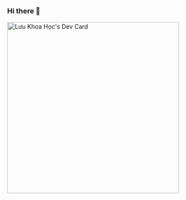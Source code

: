 ### Hi there 👋
<a href="https://app.daily.dev/hoclk"><img src="https://api.daily.dev/devcards/166a59dff1b94cc4a71b5c620322b959.png?r=vbd" width="400" alt="Lưu Khoa Học's Dev Card"/></a>
<!--
**LuuKhoaHoc/LuuKhoaHoc** is a ✨ _special_ ✨ repository because its `README.md` (this file) appears on your GitHub profile.

Here are some ideas to get you started:

- 🔭 I’m currently working on ...
- 🌱 I’m currently learning ...
- 👯 I’m looking to collaborate on ...
- 🤔 I’m looking for help with ...
- 💬 Ask me about ...
- 📫 How to reach me: ...
- 😄 Pronouns: ...
- ⚡ Fun fact: ...
-->

